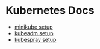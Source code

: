 # Kubernetes Docs

- [minikube setup](./minikube-setup.md)
- [kubeadm setup](./kubeadm-setup.md)
- [kubespray setup](./kubespray.md)
